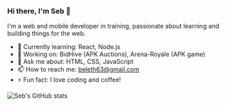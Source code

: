 ### Hi there, I'm Seb 👋

I'm a web and mobile developer in training, passionate about learning and building things for the web.

- 🌱 Currently learning: React, Node.js
- 🔭 Working on: BidHive (APK Auctions), Arena-Royale (APK game)
- 💬 Ask me about: HTML, CSS, JavaScript
- 📫 How to reach me: [beleth63@gmail.com](mailto:beleth63@gmail.com)
- ⚡ Fun fact: I love coding and coffee!

![Seb's GitHub stats](https://github-readme-stats.vercel.app/api?username=Dralis63&show_icons=true&theme=radical)
